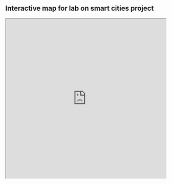 ## Interactive map for lab on smart cities project

<iframe src="https://github.com/TStrada/SmartCity/blob/main/Map_Hubs.html" height="500" width="500">

If the view is not available or if you want to open it in full screen [click here](Map_Hubs.html)
